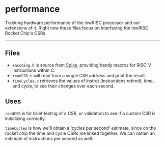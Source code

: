 # performance
Tracking hardware performance of the lowRISC processor and our extensions of it. Right now these files focus on interfacing the lowRISC Rocket Chip's CSRs.

---

## Files
- `encoding.h` is source from [Spike](https://github.com/riscv/riscv-isa-sim/blob/master/riscv/encoding.h), providing handy macros for RISC-V instructions within C.
- `readCSR.c` will read from a single CSR address and print the result.
- `timeCycles.c` retrieves the values of instret (instructions retired), time, and cycle, to see their changes over each second.


## Uses
`readCSR` is for brief testing of a CSR, or validation to see if a custom CSR is initializing correctly.

`timeCycles` is how we'll obtain a 'cycles per second' estimate, since on the rocket chip the time and cycle CSRs are linked together. 
We can obtain an estimate of instructions per second as well.
